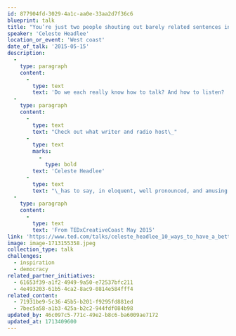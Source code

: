 ```yaml
---
id: 877904fd-3029-4a1c-aa0e-33aa2d7f36c6
blueprint: talk
title: "You’re just two people shouting out barely related sentences in the same\_place."
speaker: 'Celeste Headlee'
location_or_event: 'West coast'
date_of_talk: '2015-05-15'
description:
  -
    type: paragraph
    content:
      -
        type: text
        text: 'Do we each really know how to talk? And how to listen? '
  -
    type: paragraph
    content:
      -
        type: text
        text: "Check out what writer and radio host\_"
      -
        type: text
        marks:
          -
            type: bold
        text: 'Celeste Headlee'
      -
        type: text
        text: "\_has to say, in eloquent, well pronounced, and amusing tones, so deeply relevant to most every aspect of our\_lives.\_"
  -
    type: paragraph
    content:
      -
        type: text
        text: 'From TEDxCreativeCoast May 2015'
link: 'https://www.ted.com/talks/celeste_headlee_10_ways_to_have_a_better_conversation#t-173370'
image: image-1713155358.jpeg
collection_type: talk
challenges:
  - inspiration
  - democracy
related_partner_initiatives:
  - 61653f39-a1f2-4949-9a50-e72537bfc211
  - 4e493203-61b5-4ca2-8ac9-0814e584fff4
related_content:
  - 71931be9-5c36-45b5-b201-f9295fd881ed
  - 7bec5a58-a1b3-425a-b2c2-944fdf084b98
updated_by: 46c097c5-771c-49e2-b8c6-ba6009ae7172
updated_at: 1713409600
---
```


